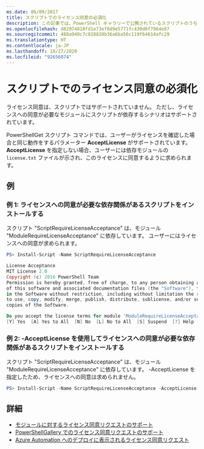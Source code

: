 ```yaml
---
ms.date: 06/09/2017
title: スクリプトでのライセンス同意の必須化
description: この記事では、PowerShell ギャラリーで公開されているスクリプトのうち、エンド ユーザー ライセンスの受け入れを必要とするものの取り扱い方法について説明します。
ms.openlocfilehash: d82974810fd1e73ef8d9e5771fc430d0f7964e87
ms.sourcegitcommit: 488a940c7c828820b36a6ba56c119f64614afc29
ms.translationtype: HT
ms.contentlocale: ja-JP
ms.lasthandoff: 10/27/2020
ms.locfileid: "92656074"
---
```

# <a name="requiring-license-acceptance-for-scripts"></a>スクリプトでのライセンス同意の必須化

ライセンス同意は、スクリプトではサポートされていません。 ただし、ライセンスへの同意が必要なモジュールにスクリプトが依存するシナリオはサポートされています。

PowerShellGet スクリプト コマンドでは、ユーザーがライセンスを確認した場合と同じ動作をするパラメーター **AcceptLicense** がサポートされています。 **AcceptLicense** を指定しない場合、ユーザーには依存モジュールの `license.txt` ファイルが示され、このライセンスに同意するように求められます。

## <a name="examples"></a>例

### <a name="example-1-install-script-with-dependencies-requiring-license-acceptance"></a>例 1: ライセンスへの同意が必要な依存関係があるスクリプトをインストールする

スクリプト "ScriptRequireLicenseAcceptance" は、モジュール "ModuleRequireLicenseAcceptance" に依存しています。 ユーザーにはライセンスへの同意が求められます。

```PowerShell
PS> Install-Script -Name ScriptRequireLicenseAcceptance

License Acceptance
MIT License 2.0
Copyright (c) 2016 PowerShell Team
Permission is hereby granted, free of charge, to any person obtaining a copy
of this software and associated documentation files (the "Software"), to deal
in the Software without restriction, including without limitation the rights
to use, copy, modify, merge, publish, distribute, sublicense, and/or sell
copies of the Software.

Do you accept the license terms for module 'ModuleRequireLicenseAcceptance'.
[Y] Yes  [A] Yes to All  [N] No  [L] No to All  [S] Suspend  [?] Help (default is "N"):
```

### <a name="example-2-install-script-with-dependencies-requiring-license-acceptance-and--acceptlicense"></a>例 2: -AcceptLicense を使用してライセンスへの同意が必要な依存関係があるスクリプトをインストールする

スクリプト "ScriptRequireLicenseAcceptance" は、モジュール "ModuleRequireLicenseAcceptance" に依存しています。 -AcceptLicense を指定したため、ライセンスへの同意は求められません。

```PowerShell
PS> Install-Script -Name ScriptRequireLicenseAcceptance -AcceptLicense
```

## <a name="more-details"></a>詳細

- [モジュールに対するライセンス同意リクエストのサポート](module-license-acceptance.md)
- [PowerShellGallery でのライセンス同意リクエストのサポート](../how-to/working-with-packages/packages-that-require-license-acceptance.md)
- [Azure Automation へのデプロイに表示されるライセンス同意リクエスト](../how-to/working-with-packages/deploy-to-azure-automation.md)
